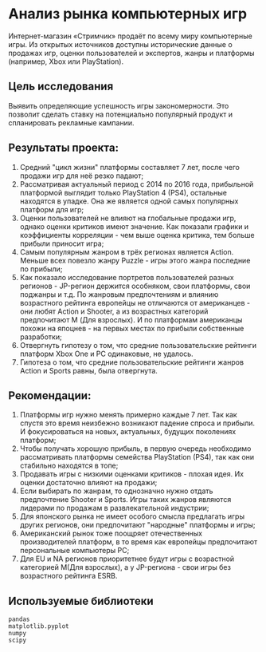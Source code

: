 # Анализ рынка компьютерных игр

Интернет-магазин «Стримчик» продаёт по всему миру компьютерные игры. Из открытых источников доступны исторические данные о продажах игр, оценки пользователей и экспертов, жанры и платформы (например, Xbox или PlayStation). 

## Цель исследования

Выявить определяющие успешность игры закономерности. Это позволит сделать ставку на потенциально популярный продукт и спланировать рекламные кампании.

## Результаты проекта:
1. Средний "цикл жизни" платформы составляет 7 лет, после чего продажи игр для неё резко падают;
2. Рассматривая актуальный период с 2014 по 2016 года, прибыльной платформой выглядит только PlayStation 4 (PS4), остальные находятся в упадке. Она же является одной самых популярных платформ для игр;
3. Оценки пользователей не влияют на глобальные продажи игр, однако оценки критиков имеют значение. Как показали графики и коэффициенты корреляции - чем выше оценка критика, тем больше прибыли приносит игра;
4. Самым популярным жанром в трёх регионах является Action. Меньше всех повезло жанру Puzzle - игры этого жанра последние по прибыли;
5. Как показало исследование портретов пользователей разных регионов - JP-регион держится особняком, свои платформы, свои поджанры и т.д. По жанровым предпочтениям и влиянию возрастного рейтинга европейцы не отличаются от американцев - они любят Action и Shooter, а из возрастных категорий предпочитают M (Для взрослых). И по платформам американцы похожи на япоцнев - на первых местах по прибыли собственные разработки;
6. Отвергнуть гипотезу о том, что средние пользовательские рейтинги платформ Xbox One и PC одинаковые, не удалось.
7. Гипотеза о том, что средние пользовательские рейтинги жанров Action и Sports равны, была отвергнута.

## Рекомендации:
1. Платформы игр нужно менять примерно каждые 7 лет. Так как спустя это время неизбежно возникают падение спроса и прибыли. И фокусироваться на новых, актуальных, будущих поколениях платформ;
2. Чтобы получать хорошую прибыль, в первую очередь необходимо рассматривать платформы семейства PlayStation (PS4), так как они стабильно находятся в топе;
3. Продавать игры с низкими оценками критиков - плохая идея. Их оценки достаточно влияют на продажи;
4. Если выбирать по жанрам, то однозначно нужно отдать предпочтение Shooter и Sports. Игры таких жанров являются лидерами по продажам в развлекательной индустрии;
5. Для японского рынка не имеет особого смысла предлагать игры других регионов, они предпочитают "народные" платформы и игры;
6. Американский рынок тоже поощряет отечественных производителей платформ, в то время как европейцы предпочитают персональные компьютеры PC;
7. Для EU и NA регионов приоритетнее будут игры с возрастной категорией M(Для взрослых), а у JP-региона - свои игры без возрастного рейтинга ESRB.

## Используемые библиотеки

    pandas
    matplotlib.pyplot
    numpy
    scipy
